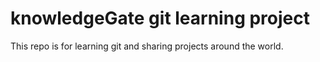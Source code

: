 # knowledgeGate git learning project

This repo is for learning git and sharing projects around the world.
